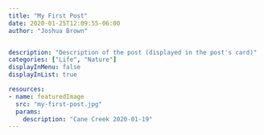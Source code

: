 ```yaml
---
title: "My First Post"
date: 2020-01-25T12:09:55-06:00
author: "Joshua Brown"


description: "Description of the post (displayed in the post's card)"
categories: ["Life", "Nature"]
displayInMenu: false
displayInList: true

resources:
- name: featuredImage
  src: "my-first-post.jpg"
  params:
    description: "Cane Creek 2020-01-19"
---
```

